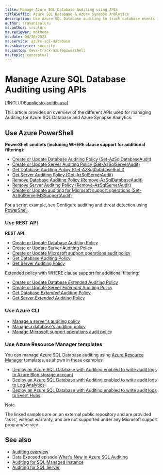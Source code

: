 ```yaml
---
title: Manage Azure SQL Database Auditing using APIs
titleSuffix: Azure SQL Database & Azure Synapse Analytics
description: Use Azure SQL Database auditing to track database events into an audit log.
author: sravanisaluru
ms.author: srsaluru
ms.reviewer: mathoma
ms.date: 04/26/2023
ms.service: azure-sql-database
ms.subservice: security
ms.custom: devx-track-azurepowershell
ms.topic: conceptual
---
```

# Manage Azure SQL Database Auditing using APIs

[!INCLUDE[appliesto-sqldb-asa](../includes/appliesto-sqldb-asa.md)]

This article provides an overview of the different APIs used for managing Auditing for Azure SQL Database and Azure Synapse Analytics.

## Use Azure PowerShell

**PowerShell cmdlets (including WHERE clause support for additional filtering)**:

- [Create or Update Database Auditing Policy (Set-AzSqlDatabaseAudit)](/powershell/module/az.sql/set-azsqldatabaseaudit)
- [Create or Update Server Auditing Policy (Set-AzSqlServerAudit)](/powershell/module/az.sql/set-azsqlserveraudit)
- [Get Database Auditing Policy (Get-AzSqlDatabaseAudit)](/powershell/module/az.sql/get-azsqldatabaseaudit)
- [Get Server Auditing Policy (Get-AzSqlServerAudit)](/powershell/module/az.sql/get-azsqlserveraudit)
- [Remove Database Auditing Policy (Remove-AzSqlDatabaseAudit)](/powershell/module/az.sql/remove-azsqldatabaseaudit)
- [Remove Server Auditing Policy (Remove-AzSqlServerAudit)](/powershell/module/az.sql/remove-azsqlserveraudit)
- [Create or Update auditing for Microsoft support operations (Set-AzSqlServerMSSupportAudit)](/powershell/module/az.sql/set-azsqlservermssupportaudit)

For a script example, see [Configure auditing and threat detection using PowerShell](scripts/auditing-threat-detection-powershell-configure.md).

### Use REST API

**REST API**:

- [Create or Update Database Auditing Policy](/rest/api/sql/database-blob-auditing-policies/create-or-update)
- [Create or Update Server Auditing Policy](/rest/api/sql/server-blob-auditing-policies/create-or-update)
- [Create or Update Microsoft support operations audit policy](/rest/api/sql/server-devops-audit-settings/create-or-update)
- [Get Database Auditing Policy](/rest/api/sql/database-blob-auditing-policies/get)
- [Get Server Auditing Policy](/rest/api/sql/server-blob-auditing-policies/get)

Extended policy with WHERE clause support for additional filtering:

- [Create or Update Database *Extended* Auditing Policy](/rest/api/sql/extended-database-blob-auditing-policies/create-or-update)
- [Create or Update Server *Extended* Auditing Policy](/rest/api/sql/extended-server-blob-auditing-policies/create-or-update)
- [Get Database *Extended* Auditing Policy](/rest/api/sql/extended-database-blob-auditing-policies/get)
- [Get Server *Extended* Auditing Policy](/rest/api/sql/extended-server-blob-auditing-policies/get)

### Use Azure CLI

- [Manage a server's auditing policy](/cli/azure/sql/server/audit-policy)
- [Manage a database's auditing policy](/cli/azure/sql/db/audit-policy)
- [Manage Microsoft support operations audit policy](/cli/azure/sql/server/ms-support/audit-policy)

### Use Azure Resource Manager templates

You can manage Azure SQL Database auditing using [Azure Resource Manager](/azure/azure-resource-manager/management/overview) templates, as shown in these examples:

- [Deploy an Azure SQL Database with Auditing enabled to write audit logs to Azure Blob storage account](https://azure.microsoft.com/resources/templates/sql-auditing-server-policy-to-blob-storage/)
- [Deploy an Azure SQL Database with Auditing enabled to write audit logs to Log Analytics](https://azure.microsoft.com/resources/templates/sql-auditing-server-policy-to-oms/)
- [Deploy an Azure SQL Database with Auditing enabled to write audit logs to Event Hubs](https://azure.microsoft.com/resources/templates/sql-auditing-server-policy-to-eventhub/)

> [!NOTE]  
> The linked samples are on an external public repository and are provided 'as is', without warranty, and are not supported under any Microsoft support program/service.

## See also

- [Auditing overview](auditing-overview.md)
- Data Exposed episode [What's New in Azure SQL Auditing](/Shows/Data-Exposed/Whats-New-in-Azure-SQL-Auditing)
- [Auditing for SQL Managed Instance](../managed-instance/auditing-configure.md)
- [Auditing for SQL Server](/sql/relational-databases/security/auditing/sql-server-audit-database-engine)
